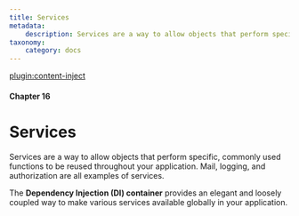 ```yaml
---
title: Services
metadata:
    description: Services are a way to allow objects that perform specific, commonly used functions to be reused throughout your application. Mail, logging, and authorization are all examples of services.
taxonomy:
    category: docs
---
```

[plugin:content-inject](/modular/_update5.0)

#### Chapter 16

# Services

Services are a way to allow objects that perform specific, commonly used functions to be reused throughout your application. Mail, logging, and authorization are all examples of services.

The **Dependency Injection (DI) container** provides an elegant and loosely coupled way to make various services available globally in your application.

